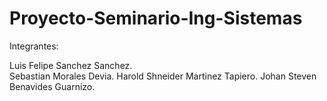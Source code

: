 # Proyecto-Seminario-Ing-Sistemas
Integrantes: 

Luis Felipe Sanchez Sanchez.  
Sebastian Morales Devia.
Harold Shneider Martinez Tapiero.
Johan Steven Benavides Guarnizo.
